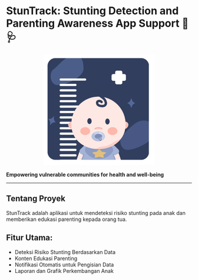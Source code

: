 # StunTrack: Stunting Detection and Parenting Awareness App Support 📏🩺

<p align="center">
  <img src="profile/LOGO%207.png" alt="StunTrack Logo" width="300" />
</p>

**Empowering vulnerable communities for health and well-being**

---

## Tentang Proyek
StunTrack adalah aplikasi untuk mendeteksi risiko stunting pada anak dan memberikan edukasi parenting kepada orang tua.

## Fitur Utama:
- Deteksi Risiko Stunting Berdasarkan Data
- Konten Edukasi Parenting
- Notifikasi Otomatis untuk Pengisian Data
- Laporan dan Grafik Perkembangan Anak
